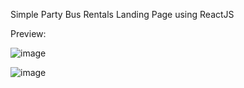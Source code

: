 Simple Party Bus Rentals Landing Page using ReactJS

Preview:

![image](https://github.com/GCamacho31/PartyBusRentalLandingPage/assets/162662172/9a51bed9-6027-41b9-83f0-17e48d4f1335)

![image](https://github.com/GCamacho31/PartyBusRentalLandingPage/assets/162662172/c29b7bbd-a194-4ba8-b45f-0d4a02ebcd36)

